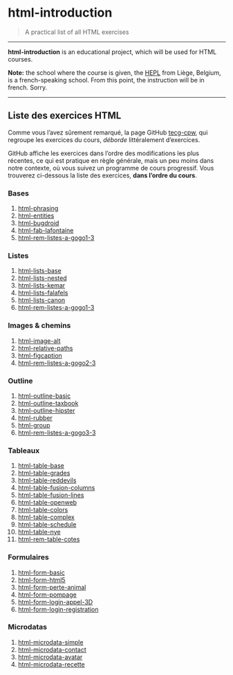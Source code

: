 # html-introduction

> A practical list of all HTML exercises

* * *

**html-introduction** is an educational project, which will be used for HTML courses.

**Note:** the school where the course is given, the [HEPL](http://www.provincedeliege.be/hauteecole) from Liège, Belgium, is a french-speaking school. From this point, the instruction will be in french. Sorry.

* * *

## Liste des exercices HTML

Comme vous l’avez sûrement remarqué, la page GitHub [tecg-cpw](https://github.com/tecg-cpw), qui regroupe les exercices du cours, _déborde_ littéralement d’exercices. 
 
GitHub affiche les exercices dans l’ordre des modifications les plus récentes, ce qui est pratique en règle générale, mais un peu moins dans notre contexte, où vous suivez un programme de cours progressif.
Vous trouverez ci-dessous la liste des exercices, **dans l’ordre du cours**.

### Bases

1. [html-phrasing](https://github.com/tecg-cpw/html-phrasing)
1. [html-entities](https://github.com/tecg-cpw/html-entities)
1. [html-bugdroid](https://github.com/tecg-cpw/html-bugdroid)
1. [html-fab-lafontaine](https://github.com/tecg-cpw/html-fab-lafontaine)
1. [html-rem-listes-a-gogo1-3](https://github.com/pworontzoff/html-rem-listes-a-gogo1-3)

### Listes

1. [html-lists-base](https://github.com/tecg-cpw/html-lists-base)
1. [html-lists-nested](https://github.com/tecg-cpw/html-lists-nested)
1. [html-lists-kemar](https://github.com/tecg-cpw/html-lists-kemar)
1. [html-lists-falafels](https://github.com/tecg-cpw/html-lists-falafels)
1. [html-lists-canon](https://github.com/tecg-cpw/html-lists-canon)
1. [html-rem-listes-a-gogo1-3](https://github.com/pworontzoff/html-rem-listes-a-gogo1-3)

### Images & chemins

1. [html-image-alt](https://github.com/tecg-cpw/html-image-alt)
1. [html-relative-paths](https://github.com/tecg-cpw/html-relative-paths)
1. [html-figcaption](https://github.com/tecg-cpw/html-figcaption)
1. [html-rem-listes-a-gogo2-3](https://github.com/pworontzoff/html-rem-listes-a-gogo2-3)

### Outline

1. [html-outline-basic](https://github.com/tecg-cpw/html-outline-basic)
1. [html-outline-taxbook](https://github.com/tecg-cpw/html-outline-taxbook)
1. [html-outline-hipster](https://github.com/tecg-cpw/html-outline-hipster)
1. [html-rubber](https://github.com/tecg-cpw/html-rubber)
1. [html-group](https://github.com/tecg-cpw/html-group)
1. [html-rem-listes-a-gogo3-3](https://github.com/pworontzoff/html-rem-listes-a-gogo3-3)

### Tableaux

1. [html-table-base](https://github.com/tecg-cpw/html-table-base)
1. [html-table-grades](https://github.com/tecg-cpw/html-table-grades)
1. [html-table-reddevils](https://github.com/tecg-cpw/html-table-reddevils)
1. [html-table-fusion-columns](https://github.com/tecg-cpw/html-table-fusion-columns)
1. [html-table-fusion-lines](https://github.com/tecg-cpw/html-table-fusion-lines)
1. [html-table-openweb](https://github.com/tecg-cpw/html-table-openweb)
1. [html-table-colors](https://github.com/tecg-cpw/html-table-colors)
1. [html-table-complex](https://github.com/tecg-cpw/html-table-complex)
1. [html-table-schedule](https://github.com/tecg-cpw/html-table-schedule)
1. [html-table-nye](https://github.com/tecg-cpw/html-table-nye)
1. [html-rem-table-cotes](https://github.com/pworontzoff/html-rem-tab-de-cotes)

### Formulaires

1. [html-form-basic](https://github.com/tecg-cpw/html-form-basic)
1. [html-form-html5](https://github.com/tecg-cpw/html-form-html5)
1. [html-form-perte-animal](https://github.com/tecg-cpw/html-form-perte-animal)
1. [html-form-pompage](https://github.com/tecg-cpw/html-form-pompage)
1. [html-form-login-appel-3D](https://github.com/tecg-cpw/html-form-login-appel-3D)
1. [html-form-login-registration](https://github.com/tecg-cpw/html-form-login-registration)

### Microdatas

1. [html-microdata-simple](https://github.com/tecg-cpw/html-microdata-simple)
1. [html-microdata-contact](https://github.com/tecg-cpw/html-microdata-contact)
1. [html-microdata-avatar](https://github.com/tecg-cpw/html-microdata-avatar)
1. [html-microdata-recette](https://github.com/tecg-cpw/html-microdata-recette)
